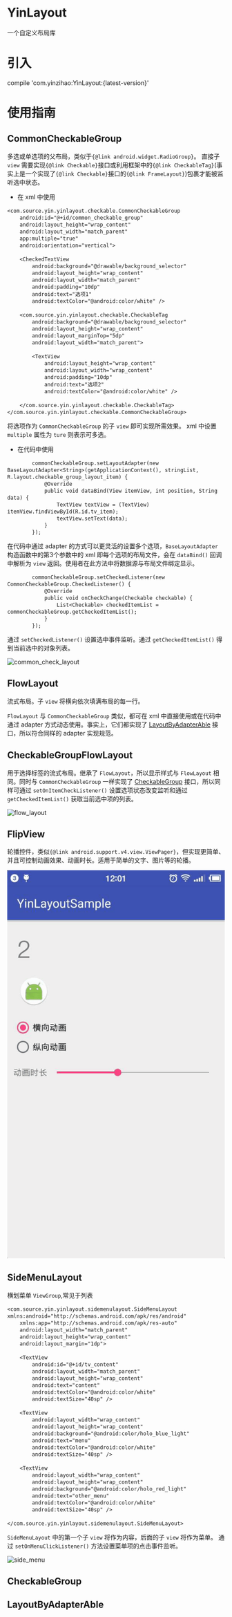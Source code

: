 # YinLayout
一个自定义布局库

# 引入
compile 'com.yinzihao:YinLayout:{latest-version}'

# 使用指南

## CommonCheckableGroup
多选或单选项的父布局，类似于`{@link android.widget.RadioGroup}`。
直接子 `view` 需要实现`{@link Checkable}`接口或利用框架中的`{@link CheckableTag}`(事实上是一个实现了`{@link Checkable}`接口的`{@link FrameLayout}`)包裹才能被监听选中状态。

- 在 xml 中使用
```
<com.source.yin.yinlayout.checkable.CommonCheckableGroup
    android:id="@+id/common_checkable_group"
    android:layout_height="wrap_content"
    android:layout_width="match_parent"
    app:multiple="true"
    android:orientation="vertical">

    <CheckedTextView
        android:background="@drawable/background_selector"
        android:layout_height="wrap_content"
        android:layout_width="match_parent"
        android:padding="10dp"
        android:text="选项1"
        android:textColor="@android:color/white" />

    <com.source.yin.yinlayout.checkable.CheckableTag
        android:background="@drawable/background_selector"
        android:layout_height="wrap_content"
        android:layout_marginTop="5dp"
        android:layout_width="match_parent">

        <TextView
            android:layout_height="wrap_content"
            android:layout_width="wrap_content"
            android:padding="10dp"
            android:text="选项2"
            android:textColor="@android:color/white" />

    </com.source.yin.yinlayout.checkable.CheckableTag>
</com.source.yin.yinlayout.checkable.CommonCheckableGroup>
```
将选项作为 `CommonCheckableGroup` 的子 `view` 即可实现所需效果。
xml 中设置 `multiple` 属性为 `ture` 则表示可多选。

- 在代码中使用

```
        commonCheckableGroup.setLayoutAdapter(new BaseLayoutAdapter<String>(getApplicationContext(), stringList, R.layout.checkable_group_layout_item) {
            @Override
            public void dataBind(View itemView, int position, String data) {
                TextView textView = (TextView) itemView.findViewById(R.id.tv_item);
                textView.setText(data);
            }
        });
```
在代码中通过 adapter 的方式可以更灵活的设置多个选项，`BaseLayoutAdapter` 构造函数中的第3个参数中的 xml 即每个选项的布局文件，会在 `dataBind()` 回调中解析为 `view` 返回。使用者在此方法中将数据源与布局文件绑定显示。

```
        commonCheckableGroup.setCheckedListener(new CommonCheckableGroup.CheckedListener() {
            @Override
            public void onCheckChange(Checkable checkable) {
                List<Checkable> checkedItemList = commonCheckableGroup.getCheckedItemList();
            }
        });
```
通过 `setCheckedListener()` 设置选中事件监听。通过 `getCheckedItemList()` 得到当前选中的对象列表。

![common_check_layout](https://github.com/YinZiHao1994/YinLayout/blob/master/app/src/main/res/drawable/common_check_layout.gif)

## FlowLayout
流式布局。子 `view` 将横向依次填满布局的每一行。

`FlowLayout` 与 `CommonCheckableGroup` 类似，都可在 xml 中直接使用或在代码中通过 adapter 方式动态使用。事实上，它们都实现了 [LayoutByAdapterAble](#layoutbyadapterable) 接口，所以符合同样的 adapter 实现规范。

## CheckableGroupFlowLayout
用于选择标签的流式布局。继承了 `FlowLayout`，所以显示样式与 `FlowLayout` 相同。同时与 `CommonCheckableGroup` 一样实现了 [CheckableGroup](#checkablegroup) 接口，所以同样可通过 `setOnItemCheckListener()` 设置选项状态改变监听和通过 `getCheckedItemList()` 获取当前选中项的列表。

![flow_layout](https://github.com/YinZiHao1994/YinLayout/blob/master/app/src/main/res/drawable/flow_layout.gif)


## FlipView
轮播控件，类似`{@link android.support.v4.view.ViewPager}`，但实现更简单、并且可控制动画效果、动画时长。适用于简单的文字、图片等的轮播。

![flip_view](https://github.com/YinZiHao1994/YinLayout/blob/master/app/src/main/res/drawable/flip_view.gif)

## SideMenuLayout
横划菜单 `ViewGroup`,常见于列表

```
<com.source.yin.yinlayout.sidemenulayout.SideMenuLayout xmlns:android="http://schemas.android.com/apk/res/android"
    xmlns:app="http://schemas.android.com/apk/res-auto"
    android:layout_width="match_parent"
    android:layout_height="wrap_content"
    android:layout_margin="1dp">

    <TextView
        android:id="@+id/tv_content"
        android:layout_width="match_parent"
        android:layout_height="wrap_content"
        android:text="content"
        android:textColor="@android:color/white"
        android:textSize="40sp" />

    <TextView
        android:layout_width="wrap_content"
        android:layout_height="wrap_content"
        android:background="@android:color/holo_blue_light"
        android:text="menu"
        android:textColor="@android:color/white"
        android:textSize="40sp" />

    <TextView
        android:layout_width="wrap_content"
        android:layout_height="wrap_content"
        android:background="@android:color/holo_red_light"
        android:text="other_menu"
        android:textColor="@android:color/white"
        android:textSize="40sp" />

</com.source.yin.yinlayout.sidemenulayout.SideMenuLayout>
```

`SideMenuLayout` 中的第一个子 `view` 将作为内容，后面的子 `view` 将作为菜单。
通过 `setOnMenuClickListener()` 方法设置菜单项的点击事件监听。

![side_menu](https://github.com/YinZiHao1994/YinLayout/blob/master/app/src/main/res/drawable/side_menu.gif)

## <span id="CheckableGroup">CheckableGroup</span>

## LayoutByAdapterAble <span id="LayoutByAdapterAble"/>
